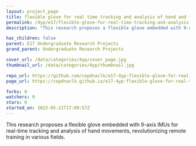 ```yaml
---
layout: project_page
title: flexible glove for real time tracking and analysis of hand and finger movements
permalink: /4yp/e17/flexible-glove-for-real-time-tracking-and-analysis-of-hand-and-finger-movements/
description: "This research proposes a flexible glove embedded with 9-axis IMUs for real-time tracking and analysis of hand movements, revolutionizing remote training in various fields."

has_children: false
parent: E17 Undergraduate Research Projects
grand_parent: Undergraduate Research Projects

cover_url: /data/categories/4yp/cover_page.jpg
thumbnail_url: /data/categories/4yp/thumbnail.jpg

repo_url: https://github.com/cepdnaclk/e17-4yp-flexible-glove-for-real-time-tracking-and-analysis-of-hand-and-finger-movements
page_url: https://cepdnaclk.github.io/e17-4yp-flexible-glove-for-real-time-tracking-and-analysis-of-hand-and-finger-movements

forks: 0
watchers: 0
stars: 0
started_on: 2023-05-21T17:09:57Z
---
```

This research proposes a flexible glove embedded with 9-axis IMUs for real-time tracking and analysis of hand movements, revolutionizing remote training in various fields.


